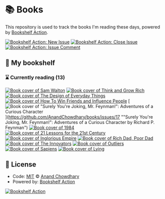 # 📚 Books

This repository is used to track the books I'm reading these days, powered by [Bookshelf Action](https://github.com/AnandChowdhary/bookshelf-action).

[![Bookshelf Action: New Issue](https://github.com/AnandChowdhary/books/workflows/Bookshelf%20Action:%20New%20Issue/badge.svg)](https://github.com/AnandChowdhary/bookshelf-action/actions?query=workflow%3A%Bookshelf+Action%3A+New+Issue%22)
[![Bookshelf Action: Close Issue](https://github.com/AnandChowdhary/books/workflows/Bookshelf%20Action:%20Close%20Issue/badge.svg)](https://github.com/AnandChowdhary/bookshelf-action/actions?query=workflow%3A%Bookshelf+Action%3A+Close+Issue%22)
[![Bookshelf Action: Issue Comment](https://github.com/AnandChowdhary/books/workflows/Bookshelf%20Action:%20Issue%20Comment/badge.svg)](https://github.com/AnandChowdhary/bookshelf-action/actions?query=workflow%3A%Bookshelf+Action%3A+Issue+Comment%22)

## 📖 My bookshelf

<!--start:bookshelf-action-->
### ⌛ Currently reading (13)

[![Book cover of Sam Walton](http://books.google.com/books/content?id=ggN9Kp8UVfwC&printsec=frontcover&img=1&zoom=1&edge=curl&source=gbs_api)](https://github.com/AnandChowdhary/books/issues/22 "Sam Walton by Sam Walton")
[![Book cover of Think and Grow Rich](http://books.google.com/books/content?id=rYJaPwAACAAJ&printsec=frontcover&img=1&zoom=1&source=gbs_api)](https://github.com/AnandChowdhary/books/issues/21 "Think and Grow Rich by Arthur R. Pell, Napoleon Hill")
[![Book cover of The Design of Everyday Things](http://books.google.com/books/content?id=heCtnQEACAAJ&printsec=frontcover&img=1&zoom=1&source=gbs_api)](https://github.com/AnandChowdhary/books/issues/20 "The Design of Everyday Things by Donald A. Norman")
[![Book cover of How To Win Friends and Influence People](http://books.google.com/books/content?id=1rW-QpIAs8UC&printsec=frontcover&img=1&zoom=1&edge=curl&source=gbs_api)](https://github.com/AnandChowdhary/books/issues/19 "How To Win Friends and Influence People by Dale Carnegie")
[![Book cover of "Surely You're Joking, Mr. Feynman!": Adventures of a Curious Character](http://books.google.com/books/content?id=_gA_DwAAQBAJ&printsec=frontcover&img=1&zoom=1&edge=curl&source=gbs_api)](https://github.com/AnandChowdhary/books/issues/17 ""Surely You're Joking, Mr. Feynman!": Adventures of a Curious Character by Richard P. Feynman")
[![Book cover of 1984](http://books.google.com/books/content?id=yxv1LK5gyV4C&printsec=frontcover&img=1&zoom=1&source=gbs_api)](https://github.com/AnandChowdhary/books/issues/16 "1984 by George Orwell")
[![Book cover of 21 Lessons for the 21st Century](http://books.google.com/books/content?id=MSKEDwAAQBAJ&printsec=frontcover&img=1&zoom=1&edge=curl&source=gbs_api)](https://github.com/AnandChowdhary/books/issues/15 "21 Lessons for the 21st Century by Yuval Noah Harari")
[![Book cover of Inglorious Empire](http://books.google.com/books/content?id=ZWwwDwAAQBAJ&printsec=frontcover&img=1&zoom=1&source=gbs_api)](https://github.com/AnandChowdhary/books/issues/14 "Inglorious Empire by Shashi Tharoor")
[![Book cover of Rich Dad, Poor Dad](http://books.google.com/books/content?id=Cx6aDwAAQBAJ&printsec=frontcover&img=1&zoom=1&edge=curl&source=gbs_api)](https://github.com/AnandChowdhary/books/issues/13 "Rich Dad, Poor Dad by Robert T. Kiyosaki")
[![Book cover of The Innovators](http://books.google.com/books/content?id=aFapBAAAQBAJ&printsec=frontcover&img=1&zoom=1&edge=curl&source=gbs_api)](https://github.com/AnandChowdhary/books/issues/12 "The Innovators by Walter Isaacson")
[![Book cover of Outliers](http://books.google.com/books/content?id=3NSImqqnxnkC&printsec=frontcover&img=1&zoom=1&edge=curl&source=gbs_api)](https://github.com/AnandChowdhary/books/issues/11 "Outliers by Malcolm Gladwell")
[![Book cover of Sapiens](http://books.google.com/books/content?id=FmyBAwAAQBAJ&printsec=frontcover&img=1&zoom=1&edge=curl&source=gbs_api)](https://github.com/AnandChowdhary/books/issues/10 "Sapiens by Yuval Noah Harari")
[![Book cover of Lying](http://books.google.com/books/content?id=aVz_BgAAQBAJ&printsec=frontcover&img=1&zoom=1&edge=curl&source=gbs_api)](https://github.com/AnandChowdhary/books/issues/9 "Lying by Sam Harris")

<!--end:bookshelf-action-->

## 📄 License

- Code: [MIT](./LICENSE) © [Anand Chowdhary](https://anandchowdhary.com)
- Powered by: [Bookshelf Action](https://github.com/AnandChowdhary/bookshelf-action)

[![Bookshelf Action](https://github.com/AnandChowdhary/bookshelf-action/blob/HEAD/assets/logo.svg)](https://github.com/AnandChowdhary/bookshelf-action)
